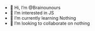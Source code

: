 - 👋 Hi, I’m @Brainounours
- 👀 I’m interested in JS
- 🌱 I’m currently learning Nothing
- 💞️ I’m looking to collaborate on nothing

<!---
Brainounours/Brainounours is a ✨ special ✨ repository because its `README.md` (this file) appears on your GitHub profile.
You can click the Preview link to take a look at your changes.
--->
